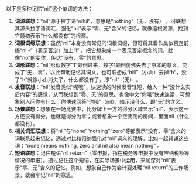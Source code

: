 以下是多种记忆“nil”这个单词的方法：
1. **词源联想**：“nil”源于拉丁语“nihil”，意思是“nothing”（无，没有） 。可联想其源头拉丁语词汇，强化“nil”表示“零、无”含义的记忆，就像追根溯源，找到它最初表示“什么都没有”的根源。
2. **词根词缀联想**：虽然“nil”本身没有常见的词根词缀，但可将其看作类似否定前缀“ni -”（表示否定）加上“l” 。把它想象成一个表示否定概念的词，就像“no”的变体，传达“没有、零”的意思。
3. **词形联想**：“nil”形似数字“1”颠倒过来，数字1颠倒仿佛失去了原本的意义，变成了“无、零”，以此帮助记忆其词义。也可联想成“hill”（小山）去掉“h”，没了“h”就像小山消失了，什么都没有了，即“nil”（无） 。
4. **发音联想**：“nil”发音类似“呢哦”，快速读的时候发音轻短，给人一种“没什么实质内容”的感觉，从而联想到“零、无”的意思。也像中文“你哦”快速连读，可想象别人问你有什么，你快速回答“你哦”（nil），暗示没什么，即“无”的含义。
5. **场景联想**：想象在一场比赛中，比分牌上一方的得分区域显示“nil”，表示这一方还没有得分，也就是得分为零；或者想象一个空荡荡的房间，里面nil（什么都没有）。
6. **相关词汇联想**：将“nil”与“none”“nothing”“zero”等都表示“没有、零”含义的词联系起来记忆，通过对比和归纳强化对“nil”词义的理解。比如一起背诵这些词：“none means nothing, zero and nil also mean nothing” 。
7. **短语联想**：记住短语“nil return”（零申报，指在税务等申报中没有应纳税额等情况的申报）。通过记住这个短语，在实际场景中运用，来加深对“nil”表示“零、无”含义的记忆。例如，想象自己作为会计要处理“nil return”的工作场景，就会牢记“nil”的意思。 